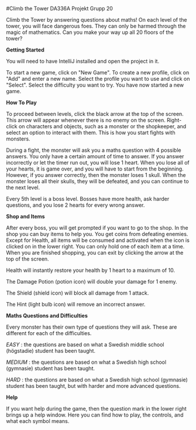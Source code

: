 #Climb the Tower DA336A Projekt Grupp 20

Climb the Tower by answering questions about maths!
On each level of the tower, you will face dangerous foes.
They can only be harmed through the magic of mathematics. 
Can you make your way up all 20 floors of the tower?

**Getting Started**

You will need to have IntelliJ installed and open the project in it.

To start a new game, click on "New Game".
To create a new profile, click on "Add" and enter a new name.
Select the profile you want to use and click on "Select".
Select the difficulty you want to try.
You have now started a new game.

**How To Play**

To proceed between levels, click the black arrow at the top of the screen.
This arrow will appear whenever there is no enemy on the screen.
Right-click on characters and objects, such as a monster or the shopkeeper, and select
an option to interact with them.
This is how you start fights with monsters.

During a fight, the monster will ask you a maths question with 4 possible answers.
You only have a certain amount of time to answer.
If you answer incorrectly or let the timer run out, you will lose 1 heart.
When you lose all of your hearts, it is game over, and you will have to start from
the beginning.
However, if you answer correctly, then the monster loses 1 skull. 
When the monster loses all their skulls, they will be defeated, and you can continue
to the next level.

Every 5th level is a boss level.
Bosses have more health, ask harder questions, and you lose 2 hearts for every wrong answer.

**Shop and Items**

After every boss, you will get prompted if you want to go to the shop.
In the shop you can buy items to help you.
You get coins from defeating enemies.
Except for Health, all items will be consumed and activated when the icon is clicked on in
the lower right.
You can only hold one of each item at a time.
When you are finished shopping, you can exit by clicking the arrow at the top of the screen.

Health will instantly restore your health by 1 heart to a maximum of 10.

The Damage Potion (potion icon) will double your damage for 1 enemy.

The Shield (shield icon) will block all damage from 1 attack.

The Hint (light bulb icon) will remove an incorrect answer.

**Maths Questions and Difficulties**

Every monster has their own type of questions they will ask.
These are different for each of the difficulties.

*EASY* : the questions are based on what a Swedish middle school (högstadie) student has
been taught.

*MEDIUM* : the questions are based on what a Swedish high school (gymnasie) student has
been taught.

*HARD* : the questions are based on what a Swedish high school (gymnasie) student has
been taught, but with harder and more advanced questions.

**Help**

If you want help during the game, then the question mark in the lower right brings up
a help window.
Here you can find how to play, the controls, and what each symbol means.


